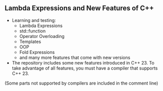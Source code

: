 ## Lambda Expressions and New Features of C++

- Learning and testing:
  - Lambda Expressions
  - std::function
  - Operator Overloading
  - Templates
  - OOP
  - Fold Expressions
  - and many more features that come with new versions
- The repository includes some new features introduced in C++ 23. To take advantage of all features, you must have a compiler that supports C++ 23.

(Some parts not supported by compilers are included in the comment line)
